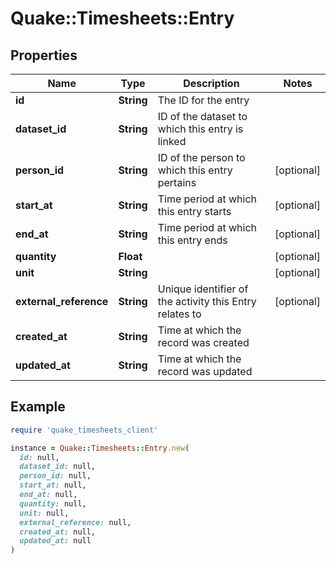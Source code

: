 # Quake::Timesheets::Entry

## Properties

| Name | Type | Description | Notes |
| ---- | ---- | ----------- | ----- |
| **id** | **String** | The ID for the entry |  |
| **dataset_id** | **String** | ID of the dataset to which this entry is linked |  |
| **person_id** | **String** | ID of the person to which this entry pertains | [optional] |
| **start_at** | **String** | Time period at which this entry starts | [optional] |
| **end_at** | **String** | Time period at which this entry ends | [optional] |
| **quantity** | **Float** |  | [optional] |
| **unit** | **String** |  | [optional] |
| **external_reference** | **String** | Unique identifier of the activity this Entry relates to | [optional] |
| **created_at** | **String** | Time at which the record was created |  |
| **updated_at** | **String** | Time at which the record was updated |  |

## Example

```ruby
require 'quake_timesheets_client'

instance = Quake::Timesheets::Entry.new(
  id: null,
  dataset_id: null,
  person_id: null,
  start_at: null,
  end_at: null,
  quantity: null,
  unit: null,
  external_reference: null,
  created_at: null,
  updated_at: null
)
```

